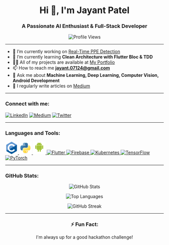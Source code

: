 <h1 align="center">Hi 👋, I'm Jayant Patel</h1>
<h3 align="center">A Passionate AI Enthusiast & Full-Stack Developer</h3>

<p align="center">
  <img src="https://komarev.com/ghpvc/?username=Jayant07124&label=Profile%20views&color=0e75b6&style=flat" alt="Profile Views" />
</p>

---

- 🔭 I’m currently working on [Real-Time PPE Detection](https://github.com/your-repo-link)
- 🌱 I’m currently learning **Clean Architecture with Flutter Bloc & TDD**
- 👨‍💻 All of my projects are available at [My Portfolio](https://your-portfolio-link.com)
- 📫 How to reach me **jayant.07124@gmail.com**
- 💬 Ask me about **Machine Learning, Deep Learning, Computer Vision, Android Development**
- 📝 I regularly write articles on [Medium](https://medium.com/@your-username)

---

<h3 align="left">Connect with me:</h3>
<p align="left">
<a href="https://linkedin.com/in/your-linkedin-username" target="blank"><img align="center" src="https://www.vectorlogo.zone/logos/linkedin/linkedin-icon.svg" alt="LinkedIn" height="30" width="30" /></a>
<a href="https://medium.com/@your-username" target="blank"><img align="center" src="https://www.vectorlogo.zone/logos/medium/medium-tile.svg" alt="Medium" height="30" width="30" /></a>
<a href="https://twitter.com/your-twitter-handle" target="blank"><img align="center" src="https://www.vectorlogo.zone/logos/twitter/twitter-tile.svg" alt="Twitter" height="30" width="30" /></a>
</p>

---

<h3 align="left">Languages and Tools:</h3>
<p align="left">
  <a href="https://www.cprogramming.com/" target="_blank" rel="noreferrer"> 
    <img src="https://raw.githubusercontent.com/devicons/devicon/master/icons/c/c-original.svg" alt="C" width="40" height="40"/> 
  </a> 
  <a href="https://www.python.org" target="_blank" rel="noreferrer"> 
    <img src="https://raw.githubusercontent.com/devicons/devicon/master/icons/python/python-original.svg" alt="Python" width="40" height="40"/> 
  </a>
  <a href="https://developer.android.com" target="_blank" rel="noreferrer"> 
    <img src="https://raw.githubusercontent.com/devicons/devicon/master/icons/android/android-original-wordmark.svg" alt="Android" width="40" height="40"/> 
  </a> 
  <a href="https://flutter.dev" target="_blank" rel="noreferrer"> 
    <img src="https://www.vectorlogo.zone/logos/flutterio/flutterio-icon.svg" alt="Flutter" width="40" height="40"/> 
  </a>
  <a href="https://firebase.google.com/" target="_blank" rel="noreferrer"> 
    <img src="https://www.vectorlogo.zone/logos/firebase/firebase-icon.svg" alt="Firebase" width="40" height="40"/> 
  </a> 
  <a href="https://kubernetes.io" target="_blank" rel="noreferrer"> 
    <img src="https://www.vectorlogo.zone/logos/kubernetes/kubernetes-icon.svg" alt="Kubernetes" width="40" height="40"/> 
  </a>
  <a href="https://www.tensorflow.org" target="_blank" rel="noreferrer"> 
    <img src="https://www.vectorlogo.zone/logos/tensorflow/tensorflow-icon.svg" alt="TensorFlow" width="40" height="40"/> 
  </a>
  <a href="https://pytorch.org/" target="_blank" rel="noreferrer"> 
    <img src="https://www.vectorlogo.zone/logos/pytorch/pytorch-icon.svg" alt="PyTorch" width="40" height="40"/> 
  </a>
</p>

---

<h3 align="left">GitHub Stats:</h3>
<p align="center">
  <img src="https://github-readme-stats.vercel.app/api?username=Jayant71&show_icons=true&theme=radical" alt="GitHub Stats" />
</p>

<p align="center">
  <img src="https://github-readme-stats.vercel.app/api/top-langs?username=Jayant71&show_icons=true&locale=en&layout=compact&theme=radical" alt="Top Languages" />
</p>

<p align="center">
  <img src="https://github-readme-streak-stats.herokuapp.com/?user=Jayant71&theme=radical" alt="GitHub Streak" />
</p>

---

<h3 align="center">⚡ Fun Fact: </h3>
<p align="center">I'm always up for a good hackathon challenge!</p>
